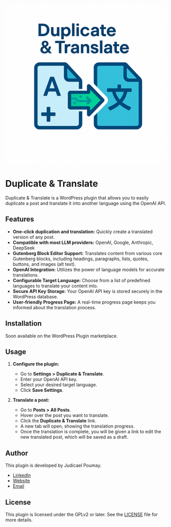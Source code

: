 ![logo](logo.png)

# Duplicate & Translate

Duplicate & Translate is a WordPress plugin that allows you to easily duplicate a post and translate it into another language using the OpenAI API.

## Features

*   **One-click duplication and translation:** Quickly create a translated version of any post.
*   **Compatible with most LLM providers:** OpenAI, Google, Anthropic, DeepSeek
*   **Gutenberg Block Editor Support:** Translates content from various core Gutenberg blocks, including headings, paragraphs, lists, quotes, buttons, and images (alt text).
*   **OpenAI Integration:** Utilizes the power of language models for accurate translations.
*   **Configurable Target Language:** Choose from a list of predefined languages to translate your content into.
*   **Secure API Key Storage:** Your OpenAI API key is stored securely in the WordPress database.
*   **User-friendly Progress Page:** A real-time progress page keeps you informed about the translation process.

## Installation

Soon available on the WordPress Plugin marketplace.

## Usage

1.  **Configure the plugin:**
    *   Go to **Settings > Duplicate & Translate**.
    *   Enter your OpenAI API key.
    *   Select your desired target language.
    *   Click **Save Settings**.

2.  **Translate a post:**
    *   Go to **Posts > All Posts**.
    *   Hover over the post you want to translate.
    *   Click the **Duplicate & Translate** link.
    *   A new tab will open, showing the translation progress.
    *   Once the translation is complete, you will be given a link to edit the new translated post, which will be saved as a draft.

## Author

This plugin is developed by Judicael Poumay.

*   [LinkedIn](https://www.linkedin.com/in/judicael-poumay/)
*   [Website](https://thethoughtprocess.xyz/)
*   [Email](mailto:pro.judicael.poumay@gmail.com)

## License

This plugin is licensed under the GPLv2 or later. See the [LICENSE](LICENSE) file for more details. 